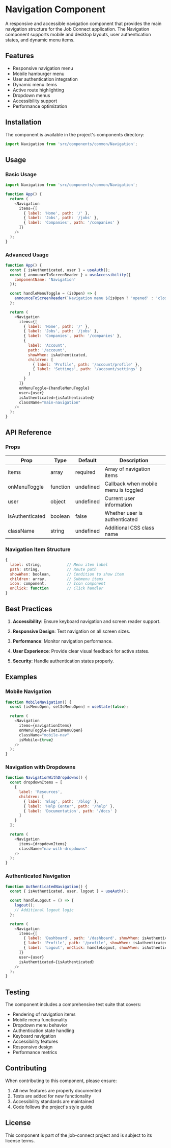 # Navigation Component

A responsive and accessible navigation component that provides the main navigation structure for the Job Connect application. The Navigation component supports mobile and desktop layouts, user authentication states, and dynamic menu items.

## Features

- Responsive navigation menu
- Mobile hamburger menu
- User authentication integration
- Dynamic menu items
- Active route highlighting
- Dropdown menus
- Accessibility support
- Performance optimization

## Installation

The component is available in the project's components directory:

```javascript
import Navigation from 'src/components/common/Navigation';
```

## Usage

### Basic Usage

```javascript
import Navigation from 'src/components/common/Navigation';

function App() {
  return (
    <Navigation
      items={[
        { label: 'Home', path: '/' },
        { label: 'Jobs', path: '/jobs' },
        { label: 'Companies', path: '/companies' }
      ]}
    />
  );
}
```

### Advanced Usage

```javascript
function App() {
  const { isAuthenticated, user } = useAuth();
  const { announceToScreenReader } = useAccessibility({
    componentName: 'Navigation'
  });

  const handleMenuToggle = (isOpen) => {
    announceToScreenReader(`Navigation menu ${isOpen ? 'opened' : 'closed'}`);
  };

  return (
    <Navigation
      items={[
        { label: 'Home', path: '/' },
        { label: 'Jobs', path: '/jobs' },
        { label: 'Companies', path: '/companies' },
        {
          label: 'Account',
          path: '/account',
          showWhen: isAuthenticated,
          children: [
            { label: 'Profile', path: '/account/profile' },
            { label: 'Settings', path: '/account/settings' }
          ]
        }
      ]}
      onMenuToggle={handleMenuToggle}
      user={user}
      isAuthenticated={isAuthenticated}
      className="main-navigation"
    />
  );
}
```

## API Reference

### Props

| Prop | Type | Default | Description |
|------|------|---------|-------------|
| items | array | required | Array of navigation items |
| onMenuToggle | function | undefined | Callback when mobile menu is toggled |
| user | object | undefined | Current user information |
| isAuthenticated | boolean | false | Whether user is authenticated |
| className | string | undefined | Additional CSS class name |

### Navigation Item Structure

```javascript
{
  label: string,           // Menu item label
  path: string,            // Route path
  showWhen: boolean,       // Condition to show item
  children: array,         // Submenu items
  icon: component,         // Icon component
  onClick: function        // Click handler
}
```

## Best Practices

1. **Accessibility**: Ensure keyboard navigation and screen reader support.

2. **Responsive Design**: Test navigation on all screen sizes.

3. **Performance**: Monitor navigation performance.

4. **User Experience**: Provide clear visual feedback for active states.

5. **Security**: Handle authentication states properly.

## Examples

### Mobile Navigation

```javascript
function MobileNavigation() {
  const [isMenuOpen, setIsMenuOpen] = useState(false);

  return (
    <Navigation
      items={navigationItems}
      onMenuToggle={setIsMenuOpen}
      className="mobile-nav"
      isMobile={true}
    />
  );
}
```

### Navigation with Dropdowns

```javascript
function NavigationWithDropdowns() {
  const dropdownItems = [
    {
      label: 'Resources',
      children: [
        { label: 'Blog', path: '/blog' },
        { label: 'Help Center', path: '/help' },
        { label: 'Documentation', path: '/docs' }
      ]
    }
  ];

  return (
    <Navigation
      items={dropdownItems}
      className="nav-with-dropdowns"
    />
  );
}
```

### Authenticated Navigation

```javascript
function AuthenticatedNavigation() {
  const { isAuthenticated, user, logout } = useAuth();

  const handleLogout = () => {
    logout();
    // Additional logout logic
  };

  return (
    <Navigation
      items={[
        { label: 'Dashboard', path: '/dashboard', showWhen: isAuthenticated },
        { label: 'Profile', path: '/profile', showWhen: isAuthenticated },
        { label: 'Logout', onClick: handleLogout, showWhen: isAuthenticated }
      ]}
      user={user}
      isAuthenticated={isAuthenticated}
    />
  );
}
```

## Testing

The component includes a comprehensive test suite that covers:

- Rendering of navigation items
- Mobile menu functionality
- Dropdown menu behavior
- Authentication state handling
- Keyboard navigation
- Accessibility features
- Responsive design
- Performance metrics

## Contributing

When contributing to this component, please ensure:

1. All new features are properly documented
2. Tests are added for new functionality
3. Accessibility standards are maintained
4. Code follows the project's style guide

## License

This component is part of the job-connect project and is subject to its license terms. 